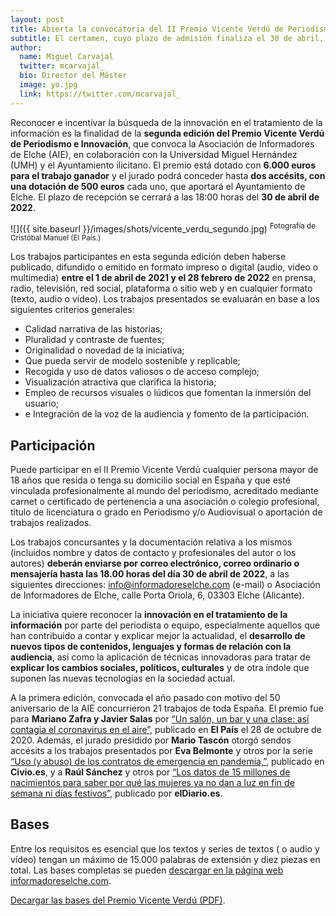 ```yaml
---
layout: post
title: Abierta la convocatoria del II Premio Vicente Verdú de Periodismo e Innovación, en el que colabora el Máster
subtitle: El certamen, cuyo plazo de admisión finaliza el 30 de abril, es una iniciativa de la Asociación de Informadores de Elche, el Ayuntamiento de Elche y la Universidad Miguel Hernández
author:
  name: Miguel Carvajal
  twitter: mcarvajal_
  bio: Director del Máster
  image: yo.jpg
  link: https://twitter.com/mcarvajal_
---
```

Reconocer e incentivar la búsqueda de la innovación en el tratamiento de la información es la finalidad de la **segunda edición del Premio Vicente Verdú de Periodismo e Innovación**, que convoca la Asociación de Informadores de Elche (AIE), en colaboración con la Universidad Miguel Hernández (UMH) y el Ayuntamiento ilicitano. El premio está dotado con **6.000 euros para el trabajo ganador** y el jurado podrá conceder hasta **dos accésits, con una dotación de 500 euros** cada uno, que aportará el Ayuntamiento de Elche. El plazo de recepción se cerrará a las 18:00 horas del **30 de abril de 2022**.

![]({{ site.baseurl }}/images/shots/vicente_verdu_segundo.jpg)
<sup> Fotografía de Cristóbal Manuel (El País.)

Los trabajos participantes en esta segunda edición deben haberse publicado, difundido o emitido en formato impreso o digital (au­dio, vídeo o multimedia) **entre el 1 de abril de 2021 y el 28 febrero de 2022** en prensa, radio, televisión, red social, plataforma o sitio web y en cualquier formato (texto, audio o vídeo). Los trabajos presentados se evaluarán en base a los siguientes criterios generales: 

- Calidad narrativa de las historias; 
- Pluralidad y contraste de fuentes; 
- Originalidad o novedad de la iniciativa; 
- Que pueda servir de modelo sostenible y replicable; 
- Recogida y uso de datos valiosos o de acceso complejo; 
- Visualización atractiva que clarifica la historia; 
- Empleo de recursos visuales o lúdicos que fomentan la inmersión del usuario; 
- e Integración de la voz de la audiencia y fomento de la participación.


## Participación

Puede participar en el II Premio Vicente Verdú cualquier persona mayor de 18 años que resida o tenga su domicilio social en España y que esté vinculada profesionalmente al mundo del periodismo, acreditado mediante carnet o certificado de pertenencia a una asociación o colegio profesional, título de licenciatura o grado en Periodismo y/o Audiovisual o aportación de trabajos realizados.

Los trabajos concursantes y la documentación relativa a los mismos (incluidos nombre y datos de contacto y profesionales del autor o los autores) **deberán enviarse por correo electrónico, correo ordinario o mensajería hasta las 18.00 horas del día 30 de abril de 2022**, a las siguientes direcciones: info@informadoreselche.com (e-mail) o Asociación de Informadores de Elche, calle Porta Oriola, 6, 03303 Elche (Alicante).

La iniciativa quiere reconocer la **innovación en el tratamiento de la información** por parte del periodista o equipo, especialmente aquellos que han contribuido a contar y explicar mejor la actualidad, el **desarrollo de nuevos tipos de contenidos, lenguajes y formas de relación con la audiencia**, así como la aplicación de técnicas innovadoras para tratar de **explicar los cambios sociales, políticos, culturales** y de otra índole que suponen las nuevas tecnologías en la sociedad actual.

A la primera edición, convocada el año pasado con motivo del 50 aniversario de la AIE concurrieron 21 trabajos de toda España. El premio fue para **Mariano Zafra y Javier Salas** por [“Un salón, un bar y una clase: así contagia el coronavirus en el aire”](https://elpais.com/especiales/coronavirus-covid-19/un-salon-un-bar-y-una-clase-asi-contagia-el-coronavirus-en-el-aire/), publicado en **El País** el 28 de octubre de 2020. Además, el jurado presidido por **Mario Tascón** otorgó sendos accésits a los trabajos presentados por **Eva Belmonte** y otros por la serie [“Uso (y abuso) de los contratos de emergencia en pandemia,”](https://civio.es/quien-cobra-la-obra/2021/03/25/la-mitad-de-los-contratos-de-emergencia-de-2020-se-publicaron-con-retraso/), publicado en **Civio.es**, y a **Raúl Sánchez** y otros por [“Los datos de 15 millones de nacimientos para saber por qué las mujeres ya no dan a luz en fin de semana ni días festivos”](https://www.eldiario.es/nidos/no-ninos-nacen-toca-dar-luz-semana-21-probable-hacerlo-lunes-viernes_1_6400307.html), publicado por **elDiario.es**.

## Bases

Entre los requisitos es esencial que los textos y series de textos ( o audio y vídeo) tengan un máximo de 15.000 palabras de extensión y diez piezas en total. Las bases completas se pueden [descargar en la página web informadoreselche.com](http://informadoreselche.com/bases-del-i-premio-vicente-verdu-de-periodismo-e-innovacion).

[Decargar las bases del Premio Vicente Verdú (PDF)](https://comunicacion.umh.es/files/2022/03/15-03-22-premios-vicente-verdu-bases.pdf).